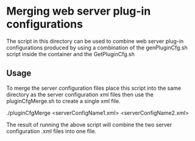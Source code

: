 # Merging web server plug-in configurations

The script in this directory can be used to combine web server plug-in configurations produced by using a combination of the genPluginCfg.sh script inside the container and the GetPluginCfg.sh

## Usage

To merge the server configuration files place this script into the same directory as the server configuration xml files then use the pluginCfgMerge.sh to create a single xml file.

./pluginCfgMerge <serverConfigName1.xml> <serverConfigName2.xml> <desired merged filename>
  
The result of running the above script will combine the two server configuration .xml files into one file.
